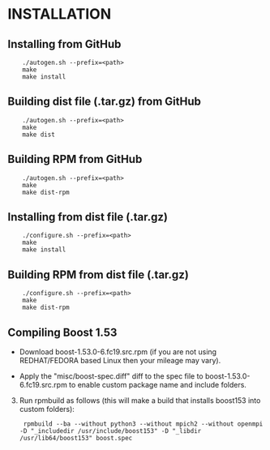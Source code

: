 INSTALLATION
=========

Installing from GitHub
---------
		./autogen.sh --prefix=<path>
		make
		make install

Building dist file (.tar.gz) from GitHub
---------
		./autogen.sh --prefix=<path>
		make
		make dist
		
Building RPM from GitHub
---------
		./autogen.sh --prefix=<path>
		make
		make dist-rpm
		
Installing from dist file (.tar.gz)
---------
		./configure.sh --prefix=<path>
		make
		make install
		
Building RPM from dist file (.tar.gz)
---------
		./configure.sh --prefix=<path>
		make
		make dist-rpm

Compiling Boost 1.53
---------
* Download boost-1.53.0-6.fc19.src.rpm (if you are not using REDHAT/FEDORA based Linux 
then your mileage may vary).

* Apply the "misc/boost-spec.diff" diff to the spec file to boost-1.53.0-6.fc19.src.rpm 
to enable custom package name and include folders.

3) Run rpmbuild as follows (this will make a build that installs boost153 into custom folders):

		rpmbuild --ba --without python3 --without mpich2 --without openmpi  -D "_includedir /usr/include/boost153" -D "_libdir /usr/lib64/boost153" boost.spec

